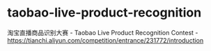# taobao-live-product-recognition
淘宝直播商品识别大赛 - Taobao Live Product Recognition Contest - https://tianchi.aliyun.com/competition/entrance/231772/introduction

